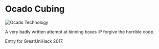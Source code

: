 # Ocado Cubing

![Ocado Technology](https://ocadotechnology.com/wp-content/images/ot-logo.svg)

A very badly written attempt at binning boxes :P forgive the horrible code.

Entry for GreatUniHack 2017.